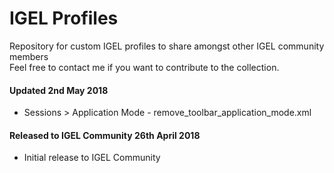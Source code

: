# IGEL Profiles
Repository for custom IGEL profiles to share amongst other IGEL community members <br />
Feel free to contact me if you want to contribute to the collection. <br />

#### Updated 2nd May 2018 <br />
- Sessions > Application Mode - remove_toolbar_application_mode.xml <br />

#### Released to IGEL Community 26th April 2018 <br />
- Initial release to IGEL Community
